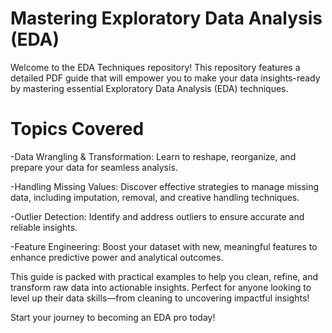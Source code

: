# Mastering Exploratory Data Analysis (EDA)
Welcome to the EDA Techniques repository! This repository features a detailed PDF guide that will empower you to make your data insights-ready by mastering essential Exploratory Data Analysis (EDA) techniques.

# Topics Covered
-Data Wrangling & Transformation: Learn to reshape, reorganize, and prepare your data for seamless analysis.

-Handling Missing Values: Discover effective strategies to manage missing data, including imputation, removal, and creative handling techniques.

-Outlier Detection: Identify and address outliers to ensure accurate and reliable insights.

-Feature Engineering: Boost your dataset with new, meaningful features to enhance predictive power and analytical outcomes.


This guide is packed with practical examples to help you clean, refine, and transform raw data into actionable insights. Perfect for anyone looking to level up their data skills—from cleaning to uncovering impactful insights!

Start your journey to becoming an EDA pro today! 
